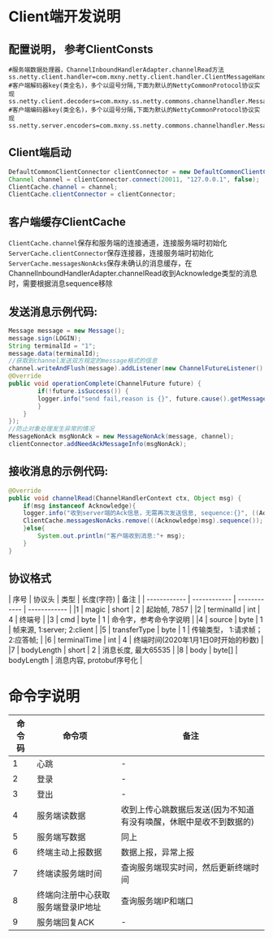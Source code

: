 # Client端开发说明
## 配置说明， 参考ClientConsts
```properties
#服务端数据处理器，ChannelInboundHandlerAdapter.channelRead方法
ss.netty.client.handler=com.mxny.netty.client.handler.ClientMessageHandler
#客户端解码器key(类全名)，多个以逗号分隔,下面为默认的NettyCommonProtocol协议实现
ss.netty.client.decoders=com.mxny.ss.netty.commons.channelhandler.MessageDecoder
#客户端编码器key(类全名)，多个以逗号分隔,下面为默认的NettyCommonProtocol协议实现
ss.netty.server.encoders=com.mxny.ss.netty.commons.channelhandler.MessageEncoder,com.mxny.ss.netty.commons.channelhandler.AcknowledgeEncoder
```

## Client端启动
```java
DefaultCommonClientConnector clientConnector = new DefaultCommonClientConnector();
Channel channel = clientConnector.connect(20011, "127.0.0.1", false);
ClientCache.channel = channel;
ClientCache.clientConnector = clientConnector;
```

## 客户端缓存ClientCache
`ClientCache.channel`保存和服务端的连接通道，连接服务端时初始化
`ServerCache.clientConnector`保存连接器，连接服务端时初始化
`ServerCache.messagesNonAcks`保存未确认的消息缓存，在ChannelInboundHandlerAdapter.channelRead收到Acknowledge类型的消息时，需要根据消息sequence移除

## 发送消息示例代码:
```java
Message message = new Message();
message.sign(LOGIN);
String terminalId = "1";
message.data(terminalId);
//获取到channel发送双方规定的message格式的信息
channel.writeAndFlush(message).addListener(new ChannelFutureListener() {
@Override
public void operationComplete(ChannelFuture future) {
        if(!future.isSuccess()) {
        logger.info("send fail,reason is {}", future.cause().getMessage());
        }
    }
});
//防止对象处理发生异常的情况
MessageNonAck msgNonAck = new MessageNonAck(message, channel);
clientConnector.addNeedAckMessageInfo(msgNonAck);
```
## 接收消息的示例代码:
```java
@Override
public void channelRead(ChannelHandlerContext ctx, Object msg) {
    if(msg instanceof Acknowledge){
    logger.info("收到server端的Ack信息，无需再次发送信息, sequence:{}", ((Acknowledge)msg).sequence());
    ClientCache.messagesNonAcks.remove(((Acknowledge)msg).sequence());
    }else{
        System.out.println("客户端收到消息:"+ msg);
    }
}
```

## 协议格式
| 序号 |  协议头 |  类型 |  长度(字符) | 备注 |
| ------------ | ------------ | ------------ | ------------ |
|1 | magic  | short | 2 | 起始帧, 7857 |
|2 | terminalId |  int | 4 | 终端号  |
|3 | cmd    |  byte | 1 | 命令字，参考命令字说明  |
|4 | source |  byte | 1 | 帧来源, 1:server; 2:client  |
|5 | transferType |  byte |  1 | 传输类型， 1:请求帧；2:应答帧;  |
|6 | terminalTime | int  | 4  |  终端时间(2020年1月1日0时开始的秒数)  |
|7 | bodyLength | short  | 2  |  消息长度, 最大65535  |
|8 | body | byte[]  | bodyLength   | 消息内容, protobuf序号化  |

# 命令字说明
| 命令码  | 命令项  | 备注  |
| ------------ | ------------ | ------------ |
| 1  | 心跳  | -  |
| 2  | 登录  | -  |
| 3  | 登出  | -  |
| 4  | 服务端读数据  |收到上传心跳数据后发送(因为不知道有没有唤醒，休眠中是收不到数据的)   |
| 5  | 服务端写数据  |  同上 |
| 6  | 终端主动上报数据  | 数据上报，异常上报 |
| 7  | 终端读服务端时间  | 查询服务端现实时间，然后更新终端时间 |
| 8  | 终端向注册中心获取服务端登录IP地址  | 查询服务端IP和端口 |
| 9  | 服务端回复ACK  | - |
